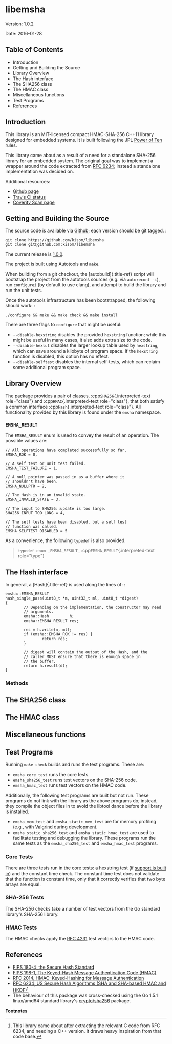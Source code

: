 # libemsha

Version: 1.0.2

Date: 2016-01-28

## Table of Contents

- Introduction
- Getting and Building the Source
- Library Overview
- The Hash interface
- The SHA256 class
- The HMAC class
- Miscellaneous functions
- Test Programs
- References

## Introduction

This library is an MIT-licensed compact HMAC-SHA-256 C++11 library
designed for embedded systems. It is built following the JPL [Power of
Ten](http://spinroot.com/gerard/pdf/P10.pdf) rules.

This library came about as a result of a need for a standalone SHA-256
library for an embedded system. The original goal was to implement a
wrapper around the code extracted from [RFC
6234](https://tools.ietf.org/html/rfc6234); instead a standalone
implementation was decided on.

Additional resources:

- [Github page](https://github.com/kisom/libemsha)
- [Travis CI status](https://travis-ci.org/kisom/libemsha/)
- [Coverity Scan page](https://scan.coverity.com/projects/libemsha-52f2a5fd-e759-43c2-9073-cf6c2ed9abdb)

## Getting and Building the Source

The source code is available via
[Github](https://github.com/kisom/libemsha/); each version should be git
tagged. :

    git clone https://github.com/kisom/libemsha
    git clone git@github.com:kisom/libemsha

The current release is
[1.0.0](https://github.com/kisom/libemsha/archive/1.0.0.zip).

The project is built using Autotools and `make`.

When building from a git checkout, the [autobuild]{.title-ref} script
will bootstrap the project from the autotools sources (e.g. via
`autoreconf -i`), run `configurei` (by default to use clang), and
attempt to build the library and run the unit tests.

Once the autotools infrastructure has been bootstrapped, the following
should work: :

    ./configure && make && make check && make install

There are three flags to `configure` that might be useful:

- `--disable-hexstring` disables the provided `hexstring` function;
  while this might be useful in many cases, it also adds extra size to
  the code.
- `--disable-hexlut` disables the larger lookup table used by
  `hexstring`, which can save around a kilobyte of program space. If
  the `hexstring` function is disabled, this option has no effect.
- `--disable-selftest` disables the internal self-tests, which can
  reclaim some additional program space.

## Library Overview

The package provides a pair of classes, :cpp`SHA256`{.interpreted-text
role="class"} and :cpp`HMAC`{.interpreted-text role="class"}, that both
satisfy a common interface :cpp`Hash`{.interpreted-text role="class"}.
All functionality provided by this library is found under the `emsha`
namespace.

### `EMSHA_RESULT`

The `EMSHA_RESULT` enum is used to convey the result of an operation.
The possible values are:

    // All operations have completed successfully so far.
    EMSHA_ROK = 0,

    // A self test or unit test failed.
    EMSHA_TEST_FAILURE = 1,

    // A null pointer was passed in as a buffer where it
    // shouldn't have been.
    EMSHA_NULLPTR = 2,

    // The Hash is in an invalid state.
    EMSHA_INVALID_STATE = 3,

    // The input to SHA256::update is too large.
    SHA256_INPUT_TOO_LONG = 4,

    // The self tests have been disabled, but a self test
    // function was called.
    EMSHA_SELFTEST_DISABLED = 5

As a convenience, the following `typedef` is also provided.

> `typedef enum _EMSHA_RESULT_` :cpp`EMSHA_RESULT`{.interpreted-text
> role="type"}

## The Hash interface

In general, a [Hash]{.title-ref} is used along the lines of: :

    emsha::EMSHA_RESULT
    hash_single_pass(uint8_t *m, uint32_t ml, uint8_t *digest)
    {
            // Depending on the implementation, the constructor may need
            // arguments.
            emsha::Hash         h;
            emsha::EMSHA_RESULT res;

            res = h.write(m, ml);
            if (emsha::EMSHA_ROK != res) {
                    return res;
            }

            // digest will contain the output of the Hash, and the
            // caller MUST ensure that there is enough space in
            // the buffer.
            return h.result(d);
    }

### Methods

## The SHA256 class

## The HMAC class

## Miscellaneous functions

## Test Programs

Running `make check` builds and runs the test programs. These are:

- `emsha_core_test` runs the core tests.
- `emsha_sha256_test` runs test vectors on the SHA-256 code.
- `emsha_hmac_test` runs test vectors on the HMAC code.

Additionally, the following test programs are built but not run. These
programs do not link with the library as the above programs do; instead,
they compile the object files in to avoid the libtool dance before the
library is installed.

- `emsha_mem_test` and `emsha_static_mem_test` are for memory
  profiling (e.g., with [Valgrind](http://valgrind.org/) during
  development.
- `emsha_static_sha256_test` and `emsha_static_hmac_test` are used to
  facilitate testing and debugging the library. These programs run the
  same tests as the `emsha_sha256_test` and `emsha_hmac_test`
  programs.

### Core Tests

There are three tests run in the core tests: a hexstring test (if
[support is built in](./building.html)) and the constant time check. The
constant time test does not validate that the function is constant time,
only that it correctly verifies that two byte arrays are equal.

### SHA-256 Tests

The SHA-256 checks take a number of test vectors from the Go standard
library\'s SHA-256 library.

### HMAC Tests

The HMAC checks apply the [RFC 4231](http://tools.ietf.org/html/rfc4231)
test vectors to the HMAC code.

## References

- [FIPS 180-4, the Secure Hash
  Standard](http://nvlpubs.nist.gov/nistpubs/FIPS/NIST.FIPS.180-4.pdf)
- [FIPS 198-1, The Keyed-Hash Message Authentication Code
  (HMAC)](http://csrc.nist.gov/publications/fips/fips198-1/FIPS-198-1_final.pdf)
- [RFC 2014, HMAC: Keyed-Hashing for Message
  Authentication](https://tools.ietf.org/html/rfc2104)
- [RFC 6234, US Secure Hash Algorithms (SHA and SHA-based HMAC and
  HKDF)](https://tools.ietf.org/html/rfc6234)[^1]
- The behaviour of this package was cross-checked using the Go 1.5.1
  linux/amd64 standard library\'s
  [crypto/sha256](https://golang.org/src/crypto/sha256/) package.

**Footnotes**

[^1]:
    This library came about after extracting the relevant C code from
    RFC 6234, and needing a C++ version. It draws heavy inspiration from
    that code base.
